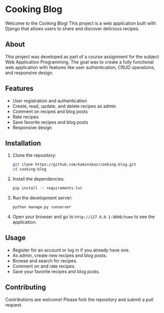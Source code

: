 # Cooking Blog

Welcome to the Cooking Blog! This project is a web application built with Django that allows users to share and discover delicious recipes.

## About
This project was developed as part of a course assignment for the subject Web Application Programming. The goal was to create a fully functional web application with features like user authentication, CRUD operations, and responsive design.

## Features

- User registration and authentication
- Create, read, update, and delete recipes as admin
- Comment on recipes and blog posts
- Rate recipes
- Save favorite recipes and blog posts
- Responsive design

## Installation

1. Clone the repository:
    ```bash
    git clone https://github.com/kaminskaz/cooking-blog.git
    cd cooking-blog
    ```

2. Install the dependencies:
    ```bash
    pip install -r requirements.txt
    ```

3. Run the development server:
    ```bash
    python manage.py runserver
    ```

4. Open your browser and go to `http://127.0.0.1:8000/home` to see the application.

## Usage

- Register for an account or log in if you already have one.
- As admin, create new recipes and blog posts.
- Browse and search for recipes.
- Comment on and rate recipes.
- Save your favorite recipes and blog posts.

## Contributing

Contributions are welcome! Please fork the repository and submit a pull request.
